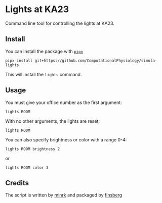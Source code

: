# Lights at KA23

Command line tool for controlling the lights at KA23.

## Install
You can install the package with [`pipx`](https://github.com/pypa/pipx)

```
pipx install git+https://github.com/ComputationalPhysiology/simula-lights
```

This will install the `lights` command.

## Usage
You must give your office number as the first argument:

```
lights ROOM
```

With no other arguments, the lights are reset:

```
lights ROOM
```

You can also specify brightness or color with a range 0-4:

```
lights ROOM brightness 2
```
or
```
lights ROOM color 3
```

## Credits

The script is written by [minrk](https://github.com/minrk) and packaged by [finsberg](https://github.com/finsberg)
